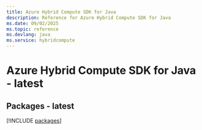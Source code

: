 ```yaml
---
title: Azure Hybrid Compute SDK for Java
description: Reference for Azure Hybrid Compute SDK for Java
ms.date: 09/02/2025
ms.topic: reference
ms.devlang: java
ms.service: hybridcompute
---
```

# Azure Hybrid Compute SDK for Java - latest
## Packages - latest
[!INCLUDE [packages](hybrid-compute-index.md)]
